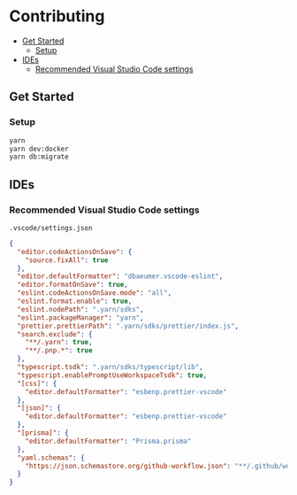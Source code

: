 # Contributing

- [Get Started](#get-started)
  - [Setup](#setup)
- [IDEs](#ides)
  - [Recommended Visual Studio Code settings](#recommended-visual-studio-code-settings)

## Get Started

### Setup

```sh
yarn
yarn dev:docker
yarn db:migrate
```

## IDEs

### Recommended Visual Studio Code settings

`.vscode/settings.json`

```json
{
  "editor.codeActionsOnSave": {
    "source.fixAll": true
  },
  "editor.defaultFormatter": "dbaeumer.vscode-eslint",
  "editor.formatOnSave": true,
  "eslint.codeActionsOnSave.mode": "all",
  "eslint.format.enable": true,
  "eslint.nodePath": ".yarn/sdks",
  "eslint.packageManager": "yarn",
  "prettier.prettierPath": ".yarn/sdks/prettier/index.js",
  "search.exclude": {
    "**/.yarn": true,
    "**/.pnp.*": true
  },
  "typescript.tsdk": ".yarn/sdks/typescript/lib",
  "typescript.enablePromptUseWorkspaceTsdk": true,
  "[css]": {
    "editor.defaultFormatter": "esbenp.prettier-vscode"
  },
  "[json]": {
    "editor.defaultFormatter": "esbenp.prettier-vscode"
  },
  "[prisma]": {
    "editor.defaultFormatter": "Prisma.prisma"
  },
  "yaml.schemas": {
    "https://json.schemastore.org/github-workflow.json": "**/.github/workflows/build.yml"
  }
}
```
